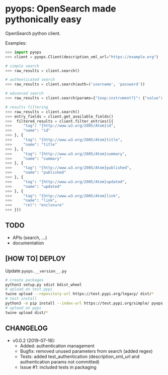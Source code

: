 pyops: OpenSearch made pythonically easy
===========================

OpenSearch python client.

Examples:
```python
>>> import pyops
>>> client = pyops.Client(description_xml_url="https://example.org")

# simple search
>>> raw_results = client.search()

# authenticated search
>>> raw_results = client.search(auth=('username', 'password'))

# advanced search
>>> raw_results = client.search(params={"{eop:instrument?}": {"value": "SAR"}})

# results filtering
>>> raw_results = client.search()
>>> entry_fields = client.get_available_fields()
>>>  filtered_results = client.filter_entries([{
>>>     "tag": "{http://www.w3.org/2005/Atom}id",
>>>     "name": "id"
>>> }, {
>>>     "tag": "{http://www.w3.org/2005/Atom}title",
>>>     "name": "title"
>>> }, {
>>>     "tag": "{http://www.w3.org/2005/Atom}summary",
>>>     "name": "summary"
>>> }, {
>>>     "tag": "{http://www.w3.org/2005/Atom}published",
>>>     "name": "published"
>>> }, {
>>>     "tag": "{http://www.w3.org/2005/Atom}updated",
>>>     "name": "updated"
>>> }, {
>>>     "tag": "{http://www.w3.org/2005/Atom}link",
>>>     "name": "link",
>>>     "rel": "enclosure"
>>> }])
```

TODO
----
- APIs (search, ...)
- documentation

[HOW TO] DEPLOY
---------------
Update `pyops.__version__.py`
```bash
# create packages
python3 setup.py sdist bdist_wheel
# upload on test.pypi
twine upload --repository-url https://test.pypi.org/legacy/ dist/*
# test install
python3 -m pip install --index-url https://test.pypi.org/simple/ pyops
# upload on pypi
twine upload dist/*
```

CHANGELOG
---------

* v0.0.2 (2019-07-16):
  * Added: authentication management
  * Bugfix: removed unused parameters from search (added regex)
  * Tests: added test_authentication (description_xml_url and authentication params not committed)
  * Issue #1: included tests in packaging